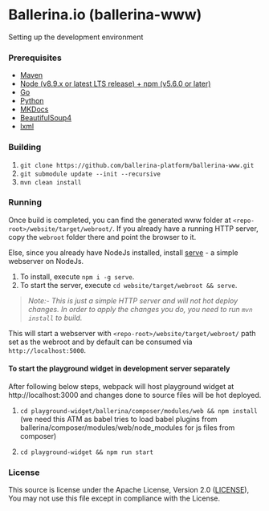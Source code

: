# Ballerina.io (ballerina-www)

Setting up the development environment

### Prerequisites

* [Maven](https://maven.apache.org/download.cgi)
* [Node (v8.9.x or latest LTS release) + npm (v5.6.0 or later)](https://nodejs.org/en/download/)
* [Go](https://golang.org/)
* [Python](https://www.python.org/)
* [MKDocs](http://www.mkdocs.org/)
* [BeautifulSoup4](https://www.crummy.com/software/BeautifulSoup/)
* [lxml](http://lxml.de/)

### Building

1. `git clone https://github.com/ballerina-platform/ballerina-www.git`
2. `git submodule update --init --recursive`
3. `mvn clean install`

### Running

Once build is completed, you can find the generated www folder at `<repo-root>/website/target/webroot/`. If you already have a running HTTP server, copy the `webroot` folder there and point the browser to it.

Else, since you already have NodeJs installed, install [serve](https://github.com/zeit/serve) - a simple webserver on NodeJs. 

1. To install, execute `npm i -g serve`.
2. To start the server, execute `cd website/target/webroot && serve`.

> _Note:- This is just a simple HTTP server and will not hot deploy changes. In order to apply the changes you do, you need to run `mvn install` to build._

This will start a webserver with `<repo-root>/website/target/webroot/` path set as the webroot and by default can be consumed via `http://localhost:5000`.

#### To start the playground widget in development server separately

After following below steps, webpack will host playground widget at http://localhost:3000 and changes done to source files will be hot deployed.

1. `cd playground-widget/ballerina/composer/modules/web && npm install` (we need this ATM as babel tries to load babel plugins from ballerina/composer/modules/web/node_modules for js files from composer)

2. `cd playground-widget && npm run start`

### License

This source is license under the Apache License, Version 2.0 ([LICENSE](LICENSE)), You may not use this file except in compliance with the License.
